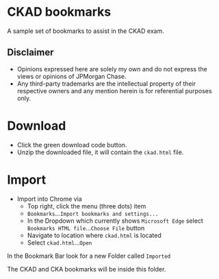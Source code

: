 # CKAD bookmarks
A sample set of bookmarks to assist in the CKAD exam.

## Disclaimer

- Opinions expressed here are solely my own and do not express the views or opinions of JPMorgan Chase.
- Any third-party trademarks are the intellectual property of their respective owners and any mention herein is for referential purposes only.

# Download
* Click the green download code button.
* Unzip the downloaded file, it will contain the `ckad.html` file.

# Import
* Import into Chrome via
  * Top right, click the menu (three dots) item
  * `Bookmarks`...`Import bookmarks and settings...`
  * In the Dropdown which currently shows `Microsoft Edge` select `Bookmarks HTML file`...`Choose File` button
  * Navigate to location where `ckad.html` is located
  * Select `ckad.html`...`Open`

In the Bookmark Bar look for a new Folder called `Imported`

The CKAD and CKA bookmarks will be inside this folder.


